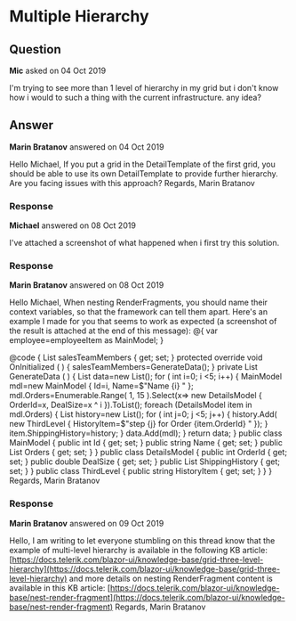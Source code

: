 # Multiple Hierarchy

## Question

**Mic** asked on 04 Oct 2019

I'm trying to see more than 1 level of hierarchy in my grid but i don't know how i would to such a thing with the current infrastructure. any idea?

## Answer

**Marin Bratanov** answered on 04 Oct 2019

Hello Michael, If you put a grid in the DetailTemplate of the first grid, you should be able to use its own DetailTemplate to provide further hierarchy. Are you facing issues with this approach? Regards, Marin Bratanov

### Response

**Michael** answered on 08 Oct 2019

I've attached a screenshot of what happened when i first try this solution.

### Response

**Marin Bratanov** answered on 08 Oct 2019

Hello Michael, When nesting RenderFragments, you should name their context variables, so that the framework can tell them apart. Here's an example I made for you that seems to work as expected (a screenshot of the result is attached at the end of this message): <TelerikGrid Data="salesTeamMembers">
<DetailTemplate Context="employeeItem">
@{ var employee=employeeItem as MainModel;
<TelerikGrid Data="employee.Orders" Pageable="true" PageSize="5">
<GridColumns>
<GridColumn Field="OrderId"></GridColumn>
<GridColumn Field="DealSize"></GridColumn>
</GridColumns>
<DetailTemplate Context="orderInfo">
<TelerikGrid Data=" orderInfo.ShippingHistory">
<GridColumns>
<GridColumn Field="HistoryItem"></GridColumn>
</GridColumns>
</TelerikGrid>
</DetailTemplate>
</TelerikGrid>
}
</DetailTemplate>
<GridColumns>
<GridColumn Field="Id"></GridColumn>
<GridColumn Field="Name"></GridColumn>
</GridColumns>
</TelerikGrid>

@code {
List<MainModel> salesTeamMembers { get; set; } protected override void OnInitialized ( ) {
salesTeamMembers=GenerateData();
} private List<MainModel> GenerateData ( ) {
List<MainModel> data=new List<MainModel>(); for ( int i=0; i <5; i++)
{
MainModel mdl=new MainModel { Id=i, Name=$"Name {i} " };
mdl.Orders=Enumerable.Range( 1, 15 ).Select(x=> new DetailsModel { OrderId=x, DealSize=x ^ i }).ToList(); foreach (DetailsModel item in mdl.Orders)
{
List<ThirdLevel> history=new List<ThirdLevel>(); for ( int j=0; j <5; j++)
{
history.Add( new ThirdLevel { HistoryItem=$"step {j} for Order {item.OrderId} " });
}
item.ShippingHistory=history;
}
data.Add(mdl);
} return data;
} public class MainModel { public int Id { get; set; } public string Name { get; set; } public List<DetailsModel> Orders { get; set; }
} public class DetailsModel { public int OrderId { get; set; } public double DealSize { get; set; } public List<ThirdLevel> ShippingHistory { get; set; }
} public class ThirdLevel { public string HistoryItem { get; set; }
}
} Regards, Marin Bratanov

### Response

**Marin Bratanov** answered on 09 Oct 2019

Hello, I am writing to let everyone stumbling on this thread know that the example of multi-level hierarchy is available in the following KB article: [https://docs.telerik.com/blazor-ui/knowledge-base/grid-three-level-hierarchy](https://docs.telerik.com/blazor-ui/knowledge-base/grid-three-level-hierarchy) and more details on nesting RenderFragment content is available in this KB article: [https://docs.telerik.com/blazor-ui/knowledge-base/nest-render-fragment](https://docs.telerik.com/blazor-ui/knowledge-base/nest-render-fragment) Regards, Marin Bratanov
